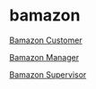 # bamazon

[Bamazon Customer](https://www.youtube.com/watch?v=FWmmTNDXoR4)

[Bamazon Manager](https://www.youtube.com/watch?v=rXsbe_tveJc)

[Bamazon Supervisor](https://www.youtube.com/watch?v=H89C4kQS-f8)